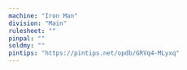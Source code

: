 ```yaml
---
machine: "Iron Man"
division: "Main"
rulesheet: ""
pinpal: ""
soldmy: ""
pintips: "https://pintips.net/opdb/GRVq4-MLyxq"
---
```


